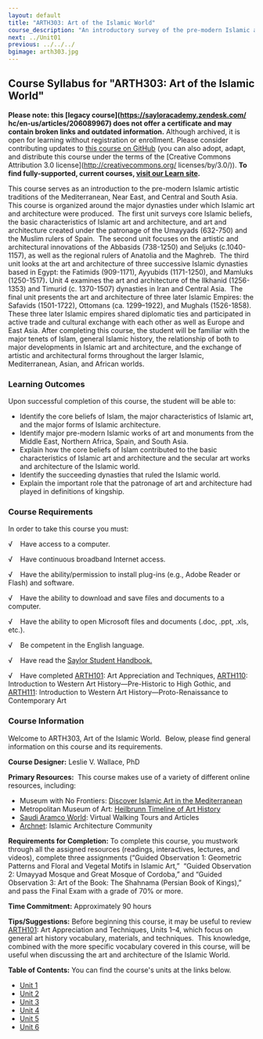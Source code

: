 ```yaml
---
layout: default
title: "ARTH303: Art of the Islamic World"
course_description: "An introductory survey of the pre-modern Islamic artistic and architectural traditions of the Islamic dynasties in the Mediterranean, Near East, and Central and South Asia."
next: ../Unit01
previous: ../../../
bgimage: arth303.jpg
---
```

Course Syllabus for "ARTH303: Art of the Islamic World"
-------------------------------------------------------

**Please note: this [legacy course](https://sayloracademy.zendesk.com/
hc/en-us/articles/206089967) does not offer a certificate and may contain 
broken links and outdated information.** Although archived, it is open 
for learning without registration or enrollment. Please consider contributing 
updates to [this course on GitHub](https://github.com/saylordotorg/course_arth303) 
(you can also adopt, adapt, and distribute this course under the terms of 
the [Creative Commons Attribution 3.0 license](http://creativecommons.org/
licenses/by/3.0/)). **To find fully-supported, current courses, [visit our 
Learn site](https://learn.saylor.org).**

This course serves as an introduction to the pre-modern Islamic artistic
traditions of the Mediterranean, Near East, and Central and South Asia. 
This course is organized around the major dynasties under which Islamic
art and architecture were produced.  The first unit surveys core Islamic
beliefs, the basic characteristics of Islamic art and architecture, and
art and architecture created under the patronage of the Umayyads
(632-750) and the Muslim rulers of Spain.  The second unit focuses on
the artistic and architectural innovations of the Abbasids (738-1250)
and Seljuks (c.1040-1157), as well as the regional rulers of Anatolia
and the Maghreb.  The third unit looks at the art and architecture of
three successive Islamic dynasties based in Egypt: the Fatimids
(909-1171), Ayyubids (1171-1250), and Mamluks (1250-1517)**.** Unit 4
examines the art and architecture of the Ilkhanid (1256-1353) and
Timurid (c. 1370-1507) dynasties in Iran and Central Asia.  The final
unit presents the art and architecture of three later Islamic Empires:
the Safavids (1501-1722), Ottomans (ca. 1299–1922), and Mughals
(1526-1858).  These three later Islamic empires shared diplomatic ties
and participated in active trade and cultural exchange with each other
as well as Europe and East Asia. After completing this course, the
student will be familiar with the major tenets of Islam, general Islamic
history, the relationship of both to major developments in Islamic art
and architecture, and the exchange of artistic and architectural forms
throughout the larger Islamic, Mediterranean, Asian, and African worlds.

### Learning Outcomes

Upon successful completion of this course, the student will be able
to:  
  

-   Identify the core beliefs of Islam, the major characteristics of
    Islamic art, and the major forms of Islamic architecture.
-   Identify major pre-modern Islamic works of art and monuments from
    the Middle East, Northern Africa, Spain, and South Asia.
-   Explain how the core beliefs of Islam contributed to the basic
    characteristics of Islamic art and architecture and the secular art
    works and architecture of the Islamic world.
-   Identify the succeeding dynasties that ruled the Islamic world.
-   Explain the important role that the patronage of art and
    architecture had played in definitions of kingship.

### Course Requirements

In order to take this course you must:  
  
 √    Have access to a computer.  
  
 √    Have continuous broadband Internet access.  
  
 √    Have the ability/permission to install plug-ins (e.g., Adobe
Reader or Flash) and software.  
  
 √    Have the ability to download and save files and documents to a
computer.  
  
 √    Have the ability to open Microsoft files and documents (.doc,
.ppt, .xls, etc.).  
  
 √    Be competent in the English language.

√    Have read the [Saylor Student
Handbook.](http://www.saylor.org/site/wp-content/uploads/2012/05/Saylor-StudentHandbook.pdf)

√    Have completed [ARTH101](http://www.saylor.org/courses/arth101/):
Art Appreciation and Techniques,
[ARTH110](http://www.saylor.org/arth110): Introduction to Western Art
History—Pre-Historic to High Gothic, and
[ARTH111](http://www.saylor.org/courses/arth111/): Introduction to
Western Art History—Proto-Renaissance to Contemporary Art

### Course Information

Welcome to ARTH303, Art of the Islamic World.  Below, please find
general information on this course and its requirements. 

**Course Designer:** Leslie V. Wallace, PhD

**Primary Resources:**  This course makes use of a variety of different
online resources, including:

-   Museum with No Frontiers: [Discover Islamic Art in the
    Mediterranean](http://www.discoverislamicart.org/exhibitions/ISL/)
-   Metropolitan Museum of Art: [Heilbrunn Timeline of Art
    History](http://www.metmuseum.org/toah/)
-   [Saudi Aramco World](http://www.saudiaramcoworld.com/issue/201102/):
    Virtual Walking Tours and Articles
-   [Archnet](https://archnet.org/lobby/): Islamic Architecture
    Community

**Requirements for Completion:** To complete this course, you mustwork
through all the assigned resources (readings, interactives, lectures,
and videos), complete three assignments (“Guided Observation 1:
Geometric Patterns and Floral and Vegetal Motifs in Islamic Art,” 
“Guided Observation 2: Umayyad Mosque and Great Mosque of Cordoba,” and
“Guided Observation 3: Art of the Book: The Shahnama (Persian Book of
Kings),” and pass the Final Exam with a grade of 70% or more.

**Time Commitment:** Approximately 90 hours

**Tips/Suggestions:** Before beginning this course, it may be useful to
review [ARTH101](http://www.saylor.org/courses/arth101/): Art
Appreciation and Techniques, Units 1–4, which focus on general art
history vocabulary, materials, and techniques.  This knowledge, combined
with the more specific vocabulary covered in this course, will be useful
when discussing the art and architecture of the Islamic World.

**Table of Contents:** You can find the course's units at the links below.

- [Unit 1](https://legacy.saylor.org/arth303/Unit01/)
- [Unit 2](https://legacy.saylor.org/arth303/Unit02/)
- [Unit 3](https://legacy.saylor.org/arth303/Unit03/)
- [Unit 4](https://legacy.saylor.org/arth303/Unit04/)
- [Unit 5](https://legacy.saylor.org/arth303/Unit05/)
- [Unit 6](https://legacy.saylor.org/arth303/Unit06/)
